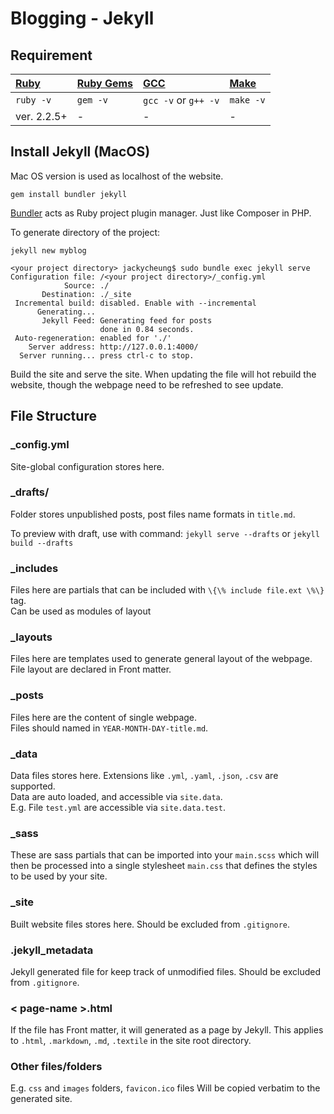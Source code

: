 # Blogging - Jekyll

## Requirement

| [Ruby](https://www.ruby-lang.org/en/downloads/) | [Ruby Gems](https://rubygems.org/pages/download) | [GCC](https://gcc.gnu.org/install/) | [Make](https://www.gnu.org/software/make/) |
| :--- | :--- | :--- | :--- |
| `ruby -v` | `gem -v` | `gcc -v` or `g++ -v` | `make -v` |
| ver. 2.2.5+ | - | - | - |

## Install Jekyll \(MacOS\)

Mac OS version is used as localhost of the website.

```text
gem install bundler jekyll
```

[Bundler](https://rubygems.org/gems/bundler) acts as Ruby project plugin manager. Just like Composer in PHP.

To generate directory of the project:

```text
jekyll new myblog
```

```text
<your project directory> jackycheung$ sudo bundle exec jekyll serve
Configuration file: /<your project directory>/_config.yml
            Source: ./
       Destination: ./_site
 Incremental build: disabled. Enable with --incremental
      Generating...
       Jekyll Feed: Generating feed for posts
                    done in 0.84 seconds.
 Auto-regeneration: enabled for './'
    Server address: http://127.0.0.1:4000/
  Server running... press ctrl-c to stop.
```

Build the site and serve the site. When updating the file will hot rebuild the website, though the webpage need to be refreshed to see update.

## File Structure

### \_config.yml

Site-global configuration stores here.

### \_drafts/

Folder stores unpublished posts, post files name formats in `title.md`.

To preview with draft, use with command: `jekyll serve --drafts` or `jekyll build --drafts`

### \_includes

Files here are partials that can be included with `\{\% include file.ext \%\}` tag.  
Can be used as modules of layout

### \_layouts

Files here are templates used to generate general layout of the webpage.  
File layout are declared in Front matter.

### \_posts

Files here are the content of single webpage.  
Files should named in `YEAR-MONTH-DAY-title.md`.

### \_data

Data files stores here. Extensions like `.yml`, `.yaml`, `.json`, `.csv` are supported.  
Data are auto loaded, and accessible via `site.data`.  
E.g. File `test.yml` are accessible via `site.data.test`.

### \_sass

These are sass partials that can be imported into your `main.scss` which will then be processed into a single stylesheet `main.css` that defines the styles to be used by your site.

### \_site

Built website files stores here. Should be excluded from `.gitignore`.

### .jekyll\_metadata

Jekyll generated file for keep track of unmodified files. Should be excluded from `.gitignore`.

### &lt; page-name &gt;.html

If the file has Front matter, it will generated as a page by Jekyll. This applies to `.html`, `.markdown`, `.md`, `.textile` in the site root directory.

### Other files/folders

E.g. `css` and `images` folders, `favicon.ico` files Will be copied verbatim to the generated site.

